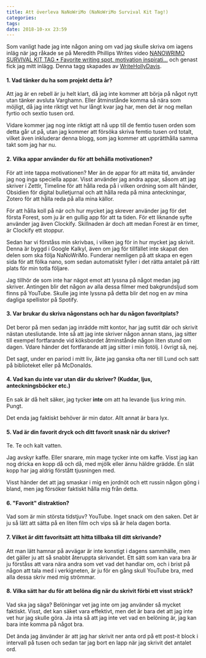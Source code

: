 ```yaml
---
title: Att överleva NaNoWriMo (NaNoWriMo Survival Kit Tag!)
categories: 
tags: 
date: 2018-10-xx 23:59
---
```


Som vanligt hade jag inte någon aning om vad jag skulle skriva om iagens inläg när jag råkade se på  Meredith Phillips Writes video [NANOWRIMO SURVIVAL KIT TAG • Favorite writing spot, motivation inspirati...](https://youtu.be/KrabysN1G0s) och genast fick jag mitt inlägg. Denna tagg skapades av [WriteHollyDavis](https://www.youtube.com/channel/UC5ghQE8qqXNh6rswrG5zZfQ).


#### 1. Vad tänker du ha som projekt detta år?

Att jag är en rebell är ju helt klart, då jag inte kommer att börja på något nytt utan tänker avsluta Varghamn. Eller åtminstånde komma så nära som möjligt, då jag inte riktigt vet hur långt kvar jag har, men det är nog mellan fyrtio och sextio tusen ord.

Vidare kommer jag nog inte riktigt att nå upp till de femtio tusen orden som detta går ut på, utan jag kommer att försöka skriva femtio tusen ord totalt, vilket även inkluderar denna blogg, som jag kommer att upprätthålla samma takt som jag har nu.

#### 2. Vilka appar använder du för att behålla motivationen?

För att inte tappa motivationen? Mer än de appar för att mäta tid, använder jag nog inga speciella appar. Visst använder jag andra appar, såsom att jag skriver i Zettlr, Timeline för att hålla reda på i vilken ordning som allt händer, Obsidien för digital bulletjurnal och att hålla reda på mina anteckningar, Zotero för att hålla reda på alla mina källor. 

För att hålla koll på när och hur mycket jag skrever använder jag för det första Forest, som ju är en gullig app för att ta tiden. För ett liknande syfte använder jag även Clockify. Skillnaden är doch att medan Forest är en timer, är Clockify ett stoppur.

Sedan har vi förståss min skrivbas, i vilken jag för in hur mycket jag skrivit. Denna är byggd i Google Kalkyl, även om jag för tillfället inte skapat den delen som ska följa NaNoWriMo. Funderar nemligen på att skapa en egen sida för att fölka nano, som sedan automatiskt fyller i det rätta antalet på rätt plats för min totla följare.

Jag tillhör de som inte har nägot emot att lyssna på något medan jag skriver. Antingen blir det någon av alla dessa filmer med bakgrundsljud som finns på YouTube. Skulle jag inte lyssna på detta blir det nog en av mina dagliga spellistor på Spotify.

#### 3. Var brukar du skriva någonstans och har du någon favoritplats?

Det beror på men sedan jag inrädde mitt kontor, har jag suttit där och skrivit nästan utesliutande. Inte så att jag inte skriver någon annan stans, jag sitter till exempel fortfarande vid köksbordet åtminstånde någon liten stund om dagen. Vdare händer det fortfarande att jag sitter i min fotölj. I övrigt så, nej.

Det sagt, under en pariod i mitt liv, åkte jag ganska ofta ner till Lund och satt på biblioteket eller på McDonalds.

#### 4. Vad kan du inte var utan där du skriver? (Kuddar, ljus, anteckningsböcker etc.)

En sak är då helt säker, jag tycker **inte** om att ha levande ljus kring min. Pungt. 

Det enda jag faktiskt behöver är min dator. Allt annat är bara lyx.

#### 5. Vad är din favorit dryck och ditt favorit snask när du skriver?

Te. Te och kalt vatten.

Jag avskyr kaffe. Eller snarare, min mage tycker inte om kaffe. Visst jag kan nog dricka en kopp då och då, med mjölk eller ännu häldre grädde. En slät kopp har jag aldrig förstått tjusningen med.

Visst händer det att jag smaskar i mig en jordnöt och ett russin någon göng i bland, men jag försöker faktiskt hålla mig från detta.

#### 6. "Favorit" distraktion?

Vad som är min största tidstjuv? YouTube. Inget snack om den saken. Det är ju så lätt att sätta på en liten film och vips så är hela dagen borta.

#### 7. Vilket är ditt favoritsätt att hitta tillbaka till ditt skrivande?

Att man lätt hamnar på avvägar är inte konstigt i dagens sammhälle, men det gäller ju att så snabbt återuppta skrivandet. Ett sätt som kan vara bra är ju förståss att vara nära andra som vet vad det handlar om, och i brist på någon att tala med i verkigneten, är ju för en gång skull YouTube bra, med alla dessa skriv med mig strömmar.

#### 8. Vilka sätt har du för att belöna dig när du skrivit förbi ett visst sträck?

Vad ska jag säga? Belöningar vet jag inte om jag använder så mycket faktiskt. Visst, det kan säket vara effektivt, men det är bara det att jag inte vet hur jag skulle göra. Ja inta så att jag inte vet vad en belöning är, jag kan bara inte komma på något bra.

Det ända jag änvänder är att jag har skrivit ner anta ord på ett post-it block i intervall på tusen och sedan tar jag bort en lapp när jag skrivit det antalet ord.
